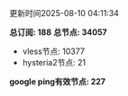 更新时间2025-08-10 04:11:34

**总订阅: 188**
**总节点: 34057**
- vless节点: 10377
- hysteria2节点: 21

**google ping有效节点: 227**
